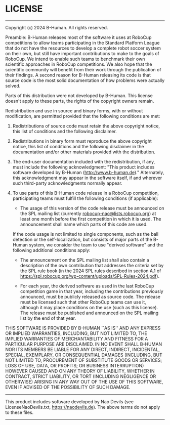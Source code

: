 # LICENSE
------------------------------------------------------------------
Copyright (c) 2024 B-Human.  All rights reserved.


Preamble: B-Human releases most of the software it uses at RoboCup
competitions to allow teams participating in the Standard Platform
League that do not have the resources to develop a complete robot
soccer system on their own, but still have important contributions
to make to the goals of RoboCup. We intend to enable such teams to
benchmark their own scientific approaches in RoboCup competitions.
We also hope that the scientific community will benefit from their
work through the publication of their findings.
A second reason for B-Human releasing its code is that source code
is the most solid documentation of how problems were actually
solved.


Parts of this distribution were not developed by B-Human.
This license doesn't apply to these parts, the rights of the
copyright owners remain.

Redistribution and use in source and binary forms, with or without
modification, are permitted provided that the following conditions
are met:

 1. Redistributions of source code must retain the above copyright
    notice, this list of conditions and the following disclaimer.

 2. Redistributions in binary form must reproduce the above
    copyright notice, this list of conditions and the following
    disclaimer in the documentation and/or other materials provided
    with the distribution.

 3. The end-user documentation included with the redistribution, if
    any, must include the following acknowledgment:
    "This product includes software developed by B-Human
     (http://www.b-human.de)."
    Alternately, this acknowledgment may appear in the software
    itself, if and wherever such third-party acknowledgments
    normally appear.

 4. To use parts of this B-Human code release in a RoboCup
    competition, participating teams must fulfill the following
    conditions (if applicable):

      - The usage of this version of the code release must be
        announced on the SPL mailing list (currently
        robocup-nao@lists.robocup.org) at least one month before
        the first competition in which it is used. The announcement
        shall name which parts of this code are used.

    If the code usage is not limited to single components, such
    as the ball detection or the self-localization, but consists
    of major parts of the B-Human system, we consider the team
    to use "derived software" and the following additional
    conditions apply:

      - The announcement on the SPL mailing list shall also contain
        a description of the own contribution that addresses the
        criteria set by the SPL rule book (in the 2024 SPL rules
        described in section A.1 of
        https://spl.robocup.org/wp-content/uploads/SPL-Rules-2024.pdf).

      - For each year, the derived software as used in the last
        RoboCup competition game in that year, including the
        contributions previously announced, must be publicly
        released as source code. The release must be licensed such
        that other RoboCup teams can use it, although it may place
        conditions on the use (such as this license). The release
        must be published and announced on the SPL mailing list by
        the end of that year.


THIS SOFTWARE IS PROVIDED BY B-HUMAN ``AS IS'' AND ANY
EXPRESS OR IMPLIED WARRANTIES, INCLUDING, BUT NOT LIMITED TO,
THE IMPLIED WARRANTIES OF MERCHANTABILITY AND FITNESS FOR A
PARTICULAR PURPOSE ARE DISCLAIMED. IN NO EVENT SHALL
B-HUMAN NOR ITS MEMBERS BE LIABLE FOR ANY DIRECT, INDIRECT,
INCIDENTAL, SPECIAL, EXEMPLARY, OR CONSEQUENTIAL DAMAGES
(INCLUDING, BUT NOT LIMITED TO, PROCUREMENT OF SUBSTITUTE GOODS
OR SERVICES; LOSS OF USE, DATA, OR PROFITS; OR BUSINESS
INTERRUPTION) HOWEVER CAUSED AND ON ANY THEORY OF LIABILITY,
WHETHER IN CONTRACT, STRICT LIABILITY, OR TORT (INCLUDING
NEGLIGENCE OR OTHERWISE) ARISING IN ANY WAY OUT OF THE USE OF
THIS SOFTWARE, EVEN IF ADVISED OF THE POSSIBILITY OF SUCH DAMAGE.

------------------------------------------------------------------

This product includes software developed by Nao Devils
(see LicenseNaoDevils.txt, https://naodevils.de).
The above terms do not apply to these files.

------------------------------------------------------------------
